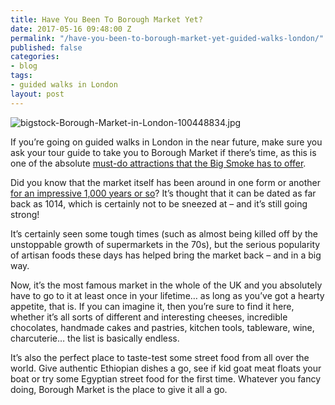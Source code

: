 ```yaml
---
title: Have You Been To Borough Market Yet?
date: 2017-05-16 09:48:00 Z
permalink: "/have-you-been-to-borough-market-yet-guided-walks-london/"
published: false
categories:
- blog
tags:
- guided walks in London
layout: post
---
```


![bigstock-Borough-Market-in-London-100448834.jpg](/uploads/bigstock-Borough-Market-in-London-100448834.jpg)

If you’re going on guided walks in London in the near future, make sure you ask your tour guide to take you to Borough Market if there’s time, as this is one of the absolute [must-do attractions that the Big Smoke has to offer](https://www.insider-london.co.uk/tours/).

Did you know that the market itself has been around in one form or another [for an impressive 1,000 years or so](http://boroughmarket.org.uk/)? It’s thought that it can be dated as far back as 1014, which is certainly not to be sneezed at – and it’s still going strong!

It’s certainly seen some tough times (such as almost being killed off by the unstoppable growth of supermarkets in the 70s), but the serious popularity of artisan foods these days has helped bring the market back – and in a big way.

Now, it’s the most famous market in the whole of the UK and you absolutely have to go to it at least once in your lifetime… as long as you’ve got a hearty appetite, that is. If you can imagine it, then you’re sure to find it here, whether it’s all sorts of different and interesting cheeses, incredible chocolates, handmade cakes and pastries, kitchen tools, tableware, wine, charcuterie… the list is basically endless.

It’s also the perfect place to taste-test some street food from all over the world. Give authentic Ethiopian dishes a go, see if kid goat meat floats your boat or try some Egyptian street food for the first time. Whatever you fancy doing, Borough Market is the place to give it all a go.
